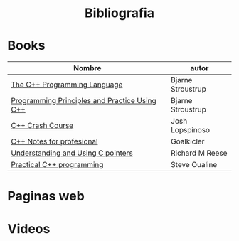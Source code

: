 <center> <h1> Bibliografia </h1> </center>

# Books

<center>
<div>

| Nombre                                                                                                                                                                                                                                                                                                                                                                                                            | autor             |
| ----------------------------------------------------------------------------------------------------------------------------------------------------------------------------------------------------------------------------------------------------------------------------------------------------------------------------------------------------------------------------------------------------------------- | ----------------- |
| [The C++ Programming Language](https://www.amazon.com/C-Programming-Language-4th/dp/0321563840)                                                                                                                                                                                                                                                                                                                   | Bjarne Stroustrup |
| [Programming Principles and Practice Using C++](https://www.amazon.com/Programming-Principles-Practice-Using-2nd/dp/0321992784/ref=pd_bxgy_img_sccl_1/137-0095781-1135759?pd_rd_w=aaBOe&content-id=amzn1.sym.7f0cf323-50c6-49e3-b3f9-63546bb79c92&pf_rd_p=7f0cf323-50c6-49e3-b3f9-63546bb79c92&pf_rd_r=GR9A9FQB1NDQMP1E2XXD&pd_rd_wg=CmP4g&pd_rd_r=33afee21-bd77-4875-88b2-daf8f7dddcbd&pd_rd_i=0321992784&psc=1) | Bjarne Stroustrup |
| [C++ Crash Course](https://nostarch.com/cppcrashcourse)                                                                                                                                                                                                                                                                                                                                                           | Josh Lopspinoso   |
| [C++ Notes for profesional](https://goalkicker.com/)                                                                                                                                                                                                                                                                                                                                                              | Goalkicler        |
| [Understanding and Using C pointers](https://www.amazon.com/Understanding-Using-Pointers-Techniques-Management/dp/1449344186)                                                                                                                                                                                                                                                                                     | Richard M Reese   |
| [Practical C++ programming](https://www.amazon.com/Practical-Programming-Second-Steve-Oualline/dp/0596004192)                                                                                                                                                                                                                                                                                                     | Steve Oualine     |

</div>
</center>

# Paginas web

# Videos
